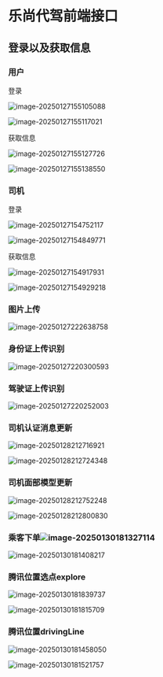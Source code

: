# 乐尚代驾前端接口

## 登录以及获取信息

### 用户

登录

![image-20250127155105088](https://s2.loli.net/2025/01/27/FwqZmBh2uVGlyvW.png)

![image-20250127155117021](https://s2.loli.net/2025/01/27/YavsCAz5IZlBJcF.png)

获取信息

![image-20250127155127726](https://s2.loli.net/2025/01/27/LS7mH1APXxcrGNu.png)

![image-20250127155138550](https://s2.loli.net/2025/01/27/BvyHx5Au8e7FwJk.png)

### 司机

登录

![image-20250127154752117](https://s2.loli.net/2025/01/27/jLSUxycPYFnt7li.png)

![image-20250127154849771](https://s2.loli.net/2025/01/27/ea9iLkHm5xlo6MJ.png)

获取信息

![image-20250127154917931](https://s2.loli.net/2025/01/27/8GDAMqLZapjY1vI.png)

![image-20250127154929218](https://s2.loli.net/2025/01/27/QnultW1riV84DwS.png)

### 图片上传

![image-20250127222638758](https://s2.loli.net/2025/01/27/jndORNEG5r7DvK6.png)

### 身份证上传识别

![image-20250127220300593](https://s2.loli.net/2025/01/27/PpW9gMvSERCzwUT.png)

### 驾驶证上传识别

![image-20250127220252003](https://s2.loli.net/2025/01/27/de95Wy26wtFiMsN.png)

### 司机认证消息更新

![image-20250128212716921](https://s2.loli.net/2025/01/28/9GMoFEpC8bPSRDf.png)

![image-20250128212724348](https://s2.loli.net/2025/01/28/lQq4DGeOEgPFI6i.png)

### 司机面部模型更新

![image-20250128212752248](https://s2.loli.net/2025/01/28/5LGBkHhyE7lInZT.png)

![image-20250128212800830](https://s2.loli.net/2025/01/28/ERu2bS5hF4VOo1c.png)

### 乘客下单![image-20250130181327114](https://s2.loli.net/2025/01/30/wNMmWPfTpdFxeh2.png)

![image-20250130181408217](https://s2.loli.net/2025/01/30/MIbGu4JE6ypkmgH.png)

### 腾讯位置选点explore

![image-20250130181839737](https://s2.loli.net/2025/01/30/WjVlgfIMziQyF3O.png)

![image-20250130181815709](https://s2.loli.net/2025/01/30/2IdE3qlzUSLNs6C.png)

### 腾讯位置drivingLine

![image-20250130181458050](https://s2.loli.net/2025/01/30/Gv2Cn6wtbRBfH5k.png)

![image-20250130181521757](https://s2.loli.net/2025/01/30/JxTMKAa3S9cgbkj.png)
